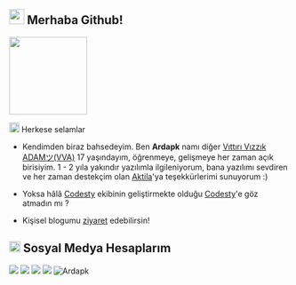 ## <img src="https://raw.githubusercontent.com/iampavangandhi/iampavangandhi/master/gifs/Hi.gif" width="27px"> Merhaba Github!
<img src="https://komarev.com/ghpvc/?username=Ardapk&label=Ziyaretçi%20Sayısı&color=a57dff" width="140px">


<img src="https://media.discordapp.net/attachments/803230448481468486/862296335470690324/hypesquad.png" width="18px" height="18px"> Herkese selamlar

- Kendimden biraz bahsedeyim. Ben **Ardapk** namı diğer [Vıttırı Vızzık ADAMツ(VVA)](https://github.com/Ardapk) 17 yaşındayım, öğrenmeye, gelişmeye her zaman açık birisiyim. 
1 - 2 yıla yakındır yazılımla ilgileniyorum, bana yazılımı sevdiren ve her zaman destekçim olan [Aktila](https://github.com/AktilaCengiz)'ya teşekkürlerimi sunuyorum :)

- Yoksa hâlâ [Codesty](https://codesty.org/team) ekibinin geliştirmekte olduğu [Codesty](https://codesty.org)'e göz atmadın mı ?

- Kişisel blogumu [ziyaret](https://them4f.me) edebilirsin!


<h2><img src="https://media.discordapp.net/attachments/803230448481468486/862296335793127474/c93187fb-f2b8-4d5f-a30b-ea4f5cf3601a.gif" width="20px"> Sosyal Medya Hesaplarım</h2>
<p align="left">
     <a href="https://instagram.com/_ardapk_" target"blank_"><img src="https://img.shields.io/badge/INSTAGRAM%20-DC3175.svg?&style=for-the-badge&logo=instagram&logoColor=white"></a>
      <a href="https://twitch.tv/vittirivizzikadam_" target"blank_"><img src="https://img.shields.io/badge/Twitch-9146FF?style=for-the-badge&logo=twitch&logoColor=white"></a>
       <a href="https://www.youtube.com/c/Vıttırı Vızzık ADAMツ" target"blank_"><img src="https://img.shields.io/badge/YouTube-FF0000?style=for-the-badge&logo=youtube&logoColor=white"></a>
        <a href="https://open.spotify.com/user/31ksxcafbd7gvrszhk2xhndbkyfa" target"blank_"><img src="https://img.shields.io/badge/Spotify%20-1ed760.svg?&style=for-the-badge&logo=spotify&logoColor=white"></a>
    
   
<img src="https://media.discordapp.net/attachments/803230448481468486/862293679683534878/20210707_142630.jpg" alt="Ardapk" />

</p>
